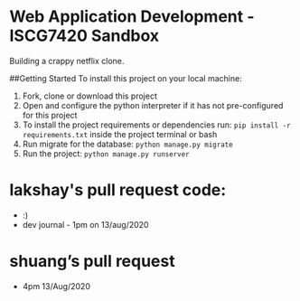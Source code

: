 # Web Application Development - ISCG7420 Sandbox

Building a crappy netflix clone.

##Getting Started
To install this project on your local machine:
1) Fork, clone or download this project
2) Open and configure the python interpreter if it has not pre-configured for this project
3) To install the project requirements or dependencies run:
```pip install -r requirements.txt``` inside the project terminal or bash
4) Run migrate for the database: ```python manage.py migrate```
5) Run the project: ```python manage.py runserver```



# lakshay's pull request code:
- :)
- dev journal - 1pm on 13/aug/2020


# shuang’s pull request
- 4pm 13/Aug/2020
